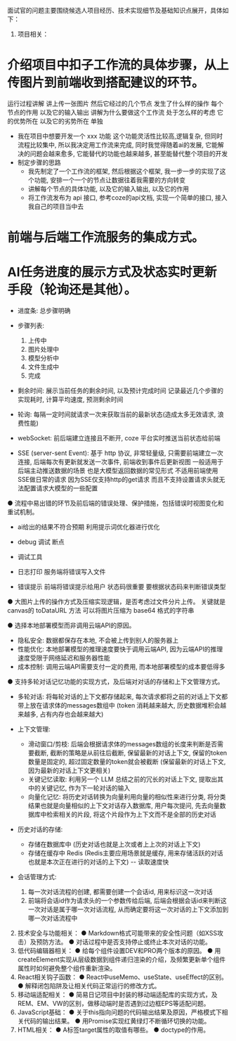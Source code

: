 面试官的问题主要围绕候选人项目经历、技术实现细节及基础知识点展开，具体如下：
1. 项目相关：
# 介绍项目中扣子工作流的具体步骤，从上传图片到前端收到搭配建议的环节。
运行过程讲解 讲上传一张图片 然后它经过的几个节点 发生了什么样的操作 每个节点的作用 以及它的输入输出
讲解为什么要做这个工作流 处于怎么样的考虑 它的优势所在 以及它的劣势所在 单独
 - 我在项目中想要开发一个 xxx 功能 这个功能灵活性比较高,逻辑复杂, 但同时流程比较集中, 所以我决定用工作流来完成, 同时我觉得随着ai的发展, 它能解决的问题会越来愈多, 它能替代的功能也越来越多, 甚至能替代整个项目的开发
 - 制定步骤的思路
    - 我先制定了一个工作流的框架, 然后根据这个框架, 我一步一步的实现了这个功能, 安排一个一个的节点让数据往着我需要的方向转变
    - 讲解每个节点的具体功能, 以及它的输入输出, 以及它的作用
    - 将工作流发布为 api 接口, 参考coze的api文档, 实现一个简单的接口, 接入我自己的项目当中去
# 前端与后端工作流服务的集成方式。
# AI任务进度的展示方式及状态实时更新手段（轮询还是其他）。
 - 进度条: 总步骤明确
 - 步骤列表:
    1. 上传中
    2. 图片处理中
    3. 模型分析中
    4. 文件生成中
    5. 完成
 - 剩余时间: 展示当前任务的剩余时间, 以及预计完成时间
    记录最近几个步骤的实现耗时, 计算平均速度, 预测剩余时间

- 轮询: 每隔一定时间就请求一次来获取当前的最新状态(造成太多无效请求, 浪费性能)
- webSocket: 前后端建立连接且不断开, coze 平台实时推送当前状态给前端
- SSE (server-sent Event): 基于 http 协议, 非常轻量级, 只需要前端建立一次连接, 后端每次有更新就发送一次事件, 前端收到事件后更新视图 一般适用于后端主动推送数据的场景 也是大模型返回数据的常见形式 不适用前端使用SSE做日常的请求 因为SSE仅支持http的get请求 而且不支持设置请求头就无法配置请求大模型的一些配置

● 流程中易出错的环节及前后端的错误处理、保护措施，包括错误时视图变化和重试机制。
 - ai给出的结果不符合预期 利用提示词优化器进行优化
 - debug 调试 断点
 - 调试工具 

 - 日志打印 服务端将错误写入文件
 - 错误提示 前端将错误提示给用户 状态码很重要 要根据状态码来判断错误类型


● 大图片上传的操作方式及压缩实现逻辑，是否考虑过文件分片上传。
关键就是 canvas的 toDataURL 方法 可以将图片压缩为 base64 格式的字符串

● 选择本地部署模型而非调用云端API的原因。
 - 隐私安全: 数据都保存在本地, 不会被上传到别人的服务器上
 - 性能优化: 本地部署模型的推理速度要快于调用云端API, 因为云端API的推理速度受限于网络延迟和服务器性能
 - 成本控制: 调用云端API需要支付一定的费用, 而本地部署模型的成本要低得多

● 支持多轮对话记忆功能的实现方式，及后端对对话的存储和上下文管理方式。
 - 多轮对话: 将每轮对话的上下文都存储起来, 每次请求都将之前的对话上下文都带上放在请求体的messages数组中 (token 消耗越来越大, 历史数据堆积会越来越多, 占有内存也会越来越大)
 - 上下文管理: 
   - 滑动窗口/剪枝: 后端会根据请求体的messages数组的长度来判断是否需要截断, 截断的策略是从前往后截断, 保留最新的对话上下文, 保留的token数量是固定的, 超过固定数量的token就会被截断 (保留最新的对话上下文, 因为最新的对话上下文更相关)
   - 关键记忆读取: 利用另一个 LLM 总结之前的冗长的对话上下文, 提取出其中的关键记忆, 作为下一轮对话的输入
   - 向量化记忆: 将历史对话转换为向量利用向量的相似性来进行分类, 将分类结果也就是向量相似的上下文对话存入数据库, 用户每次提问, 先去向量数据库中检索相关的片段, 将这个片段作为上下文而不是全部的历史对话

 - 历史对话的存储:
   - 存储在数据库中 (历史对话也就是上次或者上上次的对话上下文)
   - 存储在缓存中 Redis (Redis主要应用场景就是缓存, 用来存储活跃的对话也就是本次正在进行的对话的上下文) -- 读取速度快

 - 会话管理方式:
   1. 每一次对话流程的创建, 都需要创建一个会话id, 用来标识这一次对话
   2. 前端将会话id作为请求头的一个参数传给后端, 后端会根据会话id来判断这一次对话是属于哪一次对话流程, 从而确定要将这一次对话的上下文添加到哪一次对话流程中

2. 技术安全与功能相关：
● Markdown格式可能带来的安全性问题（如XSS攻击）及预防方法。
● 对话过程中是否支持停止或终止本次对话的功能。
3. 低代码编辑器相关：
● 给每个组件设置DEV和PRO两个版本的原因。
● 用createElement实现从层级数据到组件递归渲染的介绍，及频繁更新单个组件属性时如何避免整个组件重新渲染。
4. React相关钩子函数：
● React中useMemo、useState、useEffect的区别。
● 解释闭包陷阱及让相关代码正常运行的修改方式。
5. 移动端适配相关：
● 简易日记项目中封装的移动端适配库的实现方式，及REM、EM、VW的区别，做移动端时是否遇到过边框EPS等适配问题。
6. JavaScript基础：
● 关于this指向问题的代码输出结果及原因，严格模式下相关代码的输出结果。
● 用Promise实现红黄绿灯不断循环切换的功能。
7. HTML相关：
● A标签target属性的取值有哪些。
● doctype的作用。